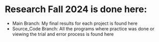 # Research Fall 2024 is done here:
- Main Branch: My final results for each project is found here
- Source_Code Branch: All the programs where practice was done or viewing the trial and error process is found here
